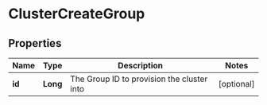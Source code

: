 

# ClusterCreateGroup

## Properties

Name | Type | Description | Notes
------------ | ------------- | ------------- | -------------
**id** | **Long** | The Group ID to provision the cluster into |  [optional]



